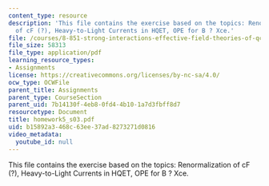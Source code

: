 ```yaml
---
content_type: resource
description: 'This file contains the exercise based on the topics: Renormalization
  of cF (?), Heavy-to-Light Currents in HQET, OPE for B ? Xce.'
file: /courses/8-851-strong-interactions-effective-field-theories-of-qcd-spring-2006/b15892a3468c63ee37ad8273271d0816_homework5_s03.pdf
file_size: 58313
file_type: application/pdf
learning_resource_types:
- Assignments
license: https://creativecommons.org/licenses/by-nc-sa/4.0/
ocw_type: OCWFile
parent_title: Assignments
parent_type: CourseSection
parent_uid: 7b14130f-4eb8-0fd4-4b10-1a7d3fbff8d7
resourcetype: Document
title: homework5_s03.pdf
uid: b15892a3-468c-63ee-37ad-8273271d0816
video_metadata:
  youtube_id: null
---
```

This file contains the exercise based on the topics: Renormalization of cF (?), Heavy-to-Light Currents in HQET, OPE for B ? Xce.